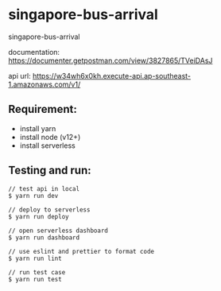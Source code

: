 # singapore-bus-arrival

singapore-bus-arrival

documentation: https://documenter.getpostman.com/view/3827865/TVeiDAsJ

api url: https://w34wh6x0kh.execute-api.ap-southeast-1.amazonaws.com/v1/

## Requirement:

- install yarn
- install node (v12+)
- install serverless

## Testing and run:

```
// test api in local
$ yarn run dev

// deploy to serverless
$ yarn run deploy

// open serverless dashboard
$ yarn run dashboard

// use eslint and prettier to format code
$ yarn run lint

// run test case
$ yarn run test
```
